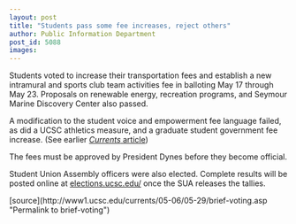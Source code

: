 ```yaml
---
layout: post
title: "Students pass some fee increases, reject others"
author: Public Information Department
post_id: 5088
images:
---
```


<a name="content" id="content"></a>
<p>
  Students voted to increase their transportation fees and establish a new intramural and sports club team activities fee in balloting May 17 through May 23. Proposals on renewable energy, recreation programs, and Seymour Marine Discovery Center also passed.
</p>
<p>
  A modification to the student voice and empowerment fee language failed, as did a UCSC athletics measure, and a graduate student government fee increase. (See earlier <a href="http://currents.ucsc.edu/05-06/05-15/brief-voting.asp"><i>Currents</i> article</a>)
</p>
<p>
  The fees must be approved by President Dynes before they become official.
</p>
<p>
  Student Union Assembly officers were also elected. Complete results will be posted online at <a href="http://elections.ucsc.edu/">elections.ucsc.edu/</a> once the SUA releases the tallies.<br>
</p>
[source](http://www1.ucsc.edu/currents/05-06/05-29/brief-voting.asp "Permalink to brief-voting")
